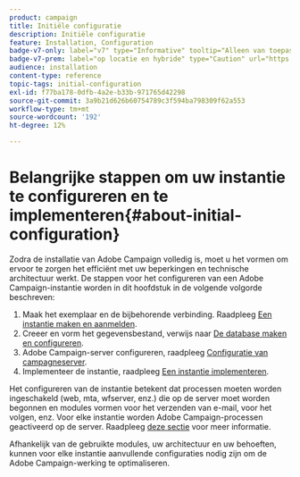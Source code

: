 ```yaml
---
product: campaign
title: Initiële configuratie
description: Initiële configuratie
feature: Installation, Configuration
badge-v7-only: label="v7" type="Informative" tooltip="Alleen van toepassing op Campaign Classic v7"
badge-v7-prem: label="op locatie en hybride" type="Caution" url="https://experienceleague.adobe.com/docs/campaign-classic/using/installing-campaign-classic/architecture-and-hosting-models/hosting-models-lp/hosting-models.html?lang=nl" tooltip="Alleen van toepassing op on-premise en hybride implementaties"
audience: installation
content-type: reference
topic-tags: initial-configuration
exl-id: f77ba178-0dfb-4a2e-b33b-971765d42298
source-git-commit: 3a9b21d626b60754789c3f594ba798309f62a553
workflow-type: tm+mt
source-wordcount: '192'
ht-degree: 12%

---
```


# Belangrijke stappen om uw instantie te configureren en te implementeren{#about-initial-configuration}



Zodra de installatie van Adobe Campaign volledig is, moet u het vormen om ervoor te zorgen het efficiënt met uw beperkingen en technische architectuur werkt. De stappen voor het configureren van een Adobe Campaign-instantie worden in dit hoofdstuk in de volgende volgorde beschreven:

1. Maak het exemplaar en de bijbehorende verbinding. Raadpleeg [Een instantie maken en aanmelden](../../installation/using/creating-an-instance-and-logging-on.md).
1. Creeer en vorm het gegevensbestand, verwijs naar [De database maken en configureren](../../installation/using/creating-and-configuring-the-database.md).
1. Adobe Campaign-server configureren, raadpleeg [Configuratie van campagneserver](../../installation/using/configuring-campaign-server.md).
1. Implementeer de instantie, raadpleeg [Een instantie implementeren](../../installation/using/deploying-an-instance.md).

Het configureren van de instantie betekent dat processen moeten worden ingeschakeld (web, mta, wfserver, enz.) die op de server moet worden begonnen en modules vormen voor het verzenden van e-mail, voor het volgen, enz. Voor elke instantie worden Adobe Campaign-processen geactiveerd op de server. Raadpleeg [deze sectie](../../installation/using/configuring-campaign-server.md#enabling-processes) voor meer informatie.

Afhankelijk van de gebruikte modules, uw architectuur en uw behoeften, kunnen voor elke instantie aanvullende configuraties nodig zijn om de Adobe Campaign-werking te optimaliseren.
